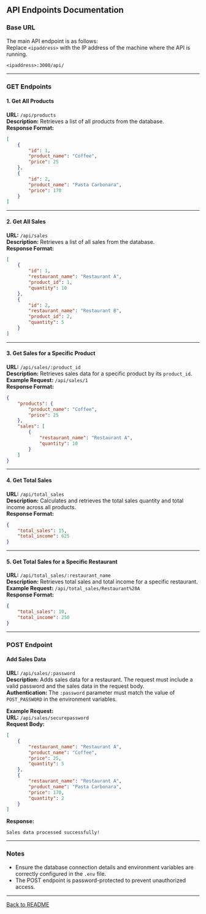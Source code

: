 ## API Endpoints Documentation

### Base URL
The main API endpoint is as follows:  
Replace `<ipaddress>` with the IP address of the machine where the API is running.

```
<ipaddress>:3000/api/
```

---

### **GET Endpoints**

#### 1. **Get All Products**
**URL:** `/api/products`  
**Description:** Retrieves a list of all products from the database.  
**Response Format:**  
```json
[
    {
        "id": 1,
        "product_name": "Coffee",
        "price": 25
    },
    {
        "id": 2,
        "product_name": "Pasta Carbonara",
        "price": 170
    }
]
```

---

#### 2. **Get All Sales**
**URL:** `/api/sales`  
**Description:** Retrieves a list of all sales from the database.  
**Response Format:**  
```json
[
    {
        "id": 1,
        "restaurant_name": "Restaurant A",
        "product_id": 1,
        "quantity": 10
    },
    {
        "id": 2,
        "restaurant_name": "Restaurant B",
        "product_id": 2,
        "quantity": 5
    }
]
```

---

#### 3. **Get Sales for a Specific Product**
**URL:** `/api/sales/:product_id`  
**Description:** Retrieves sales data for a specific product by its `product_id`.  
**Example Request:** `/api/sales/1`  
**Response Format:**  
```json
{
    "products": {
        "product_name": "Coffee",
        "price": 25
    },
    "sales": [
        {
            "restaurant_name": "Restaurant A",
            "quantity": 10
        }
    ]
}
```

---

#### 4. **Get Total Sales**
**URL:** `/api/total_sales`  
**Description:** Calculates and retrieves the total sales quantity and total income across all products.  
**Response Format:**  
```json
{
    "total_sales": 15,
    "total_income": 625
}
```

---

#### 5. **Get Total Sales for a Specific Restaurant**
**URL:** `/api/total_sales/:restaurant_name`  
**Description:** Retrieves total sales and total income for a specific restaurant.  
**Example Request:** `/api/total_sales/Restaurant%20A`  
**Response Format:**  
```json
{
    "total_sales": 10,
    "total_income": 250
}
```

---

### **POST Endpoint**

#### **Add Sales Data**
**URL:** `/api/sales/:password`  
**Description:** Adds sales data for a restaurant. The request must include a valid password and the sales data in the request body.  
**Authentication:** The `:password` parameter must match the value of `POST_PASSWORD` in the environment variables.  

**Example Request:**  
**URL:** `/api/sales/securepassword`  
**Request Body:**  
```json
[
    {
        "restaurant_name": "Restaurant A",
        "product_name": "Coffee",
        "price": 25,
        "quantity": 5
    },
    {
        "restaurant_name": "Restaurant A",
        "product_name": "Pasta Carbonara",
        "price": 170,
        "quantity": 2
    }
]
```

**Response:**  
  ```
  Sales data processed successfully!
  ```

---

### **Notes**
- Ensure the database connection details and environment variables are correctly configured in the `.env` file.  
- The POST endpoint is password-protected to prevent unauthorized access. 

---

[Back to README](../README.md)